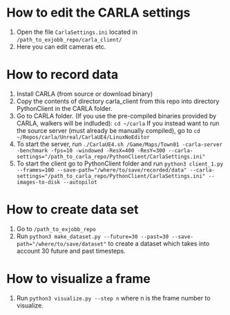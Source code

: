 # How to edit the CARLA settings
1. Open the file `CarlaSettings.ini` located in `/path_to_exjobb_repo/carla_client/`
2. Here you can edit cameras etc.

# How to record data
1. Install CARLA (from source or download binary)
2. Copy the contents of directory carla_client from this repo into directory PythonClient in the CARLA folder.
3. Go to CARLA folder. (If you use the pre-compiled binaries provided by CARLA, walkers will be indluded):
`cd ~/carla`
If you instead want to run the source server (must already be manually compiled), go to
`cd ~/Repos/carla/Unreal/CarlaUE4/LinuxNoEditor`
4. To start the server, run
`./CarlaUE4.sh /Game/Maps/Town01 -carla-server -benchmark -fps=10 -windowed -ResX=400 -ResY=300 --carla-settings="/path_to_carla_repo/PythonClient/CarlaSettings.ini"`
6. To start the client go to PythonClient folder and run
`python3 client_1.py --frames=100 --save-path="/where/to/save/recorded/data" --carla-settings="/path_to_carla_repo/PythonClient/CarlaSettings.ini" --images-to-disk --autopilot`

# How to create data set
1. Go to `/path_to_exjobb_repo`
1. Run `python3 make_dataset.py --future=30 --past=30 --save-path="/where/to/save/dataset"` to create a dataset which takes into account 30 future and past timesteps.

# How to visualize a frame
1. Run `python3 visualize.py --step n` where n is the frame number to visualize.
